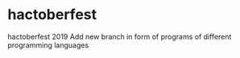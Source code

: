 # hactoberfest
hactoberfest 2019
Add new branch in form of programs of different programming languages 
